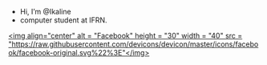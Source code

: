 - Hi, I’m @Ikaline
- computer student at IFRN.

<a href = "https://www.facebook.com/profile.php?id=100008121224878" target="_blank"><img align="center" alt = "Facebook" height = "30" width = "40" src = "https://raw.githubusercontent.com/devicons/devicon/master/icons/facebook/facebook-original.svg%22%3E"</img></a>
